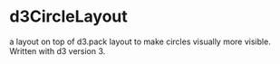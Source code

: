 # d3CircleLayout

a layout on top of d3.pack layout to make circles visually more visible. Written with d3 version 3.
